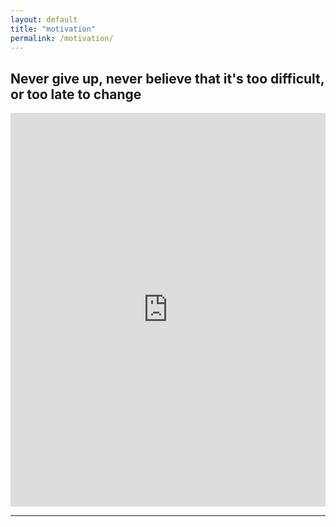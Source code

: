 ```yaml
---
layout: default
title: "motivation"
permalink: /motivation/
---
```


## **Never give up, never believe that it's too difficult, or too late to change**

<div style="padding:125% 0 0 0;position:relative;">
  <iframe src="https://player.vimeo.com/video/904903686?badge=0&amp;autopause=0&amp;player_id=0&amp;app_id=58479&amp;show_title=0" frameborder="0" allow="autoplay; fullscreen; picture-in-picture" style="position:absolute;top:0;left:0;width:100%;height:100%;" title="Snaptik.app_7305386131976162566"></iframe>
</div>
<script src="https://player.vimeo.com/api/player.js"></script>

---


